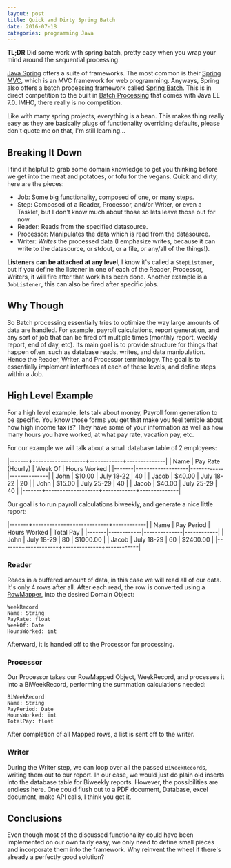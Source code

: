 ```yaml
---
layout: post
title: Quick and Dirty Spring Batch
date: 2016-07-18
catagories: programming Java
---
```


**TL;DR** Did some work with spring batch, pretty easy when you wrap your mind around the sequential processing.

[Java Spring](https://projects.spring.io/spring-framework/) offers a suite of
frameworks. The most common is their [Spring
MVC](https://spring.io/guides/gs/serving-web-content/), which is an MVC
framework for web programming. Anyways, Spring also offers a batch processing
framework called [Spring Batch](http://projects.spring.io/spring-batch/). This
is in direct competition to the built in [Batch
Processing](http://www.oracle.com/technetwork/articles/java/batch-1965499.html)
that comes with Java EE 7.0. IMHO, there really is no competition.  

Like with many spring projects, everything is a bean. This makes thing really
easy as they are basically plugs of functionality overriding defaults, please
don't quote me on that, I'm still learning...  

## Breaking It Down

I find it helpful to grab some domain knowledge to get you
thinking before we get into the meat and potatoes, or tofu for the vegans. Quick and
dirty, here are the pieces:

- Job: Some big functionality, composed of one, or many steps.  
- Step: Composed of a Reader, Processor, and/or Writer, or even a Tasklet, but I
don't know much about those so lets leave those out for now.  
- Reader: Reads from the specified datasource.  
- Processor: Manipulates the data which is read from the datasource.  
- Writer: _Writes_ the processed data (I emphasize writes, because it can write to the datasource, or stdout, or a file, or any/all of the things!).  

**Listeners can be attached at any level**, I know it's called a `StepListener`,
but if you define the listener in one of each of the Reader, Processor, Writers,
it will fire after that work has been done. Another example is a `JobListener`,
this can also be fired after specific jobs.

## Why Though

So Batch processing essentially tries to optimize the way large amounts of data
are handled. For example, payroll calculations, report generation, and any sort
of job that can be fired off multiple times (monthly report, weekly report, end
of day, etc). Its main goal is to provide structure for things that happen
often, such as database reads, writes, and data manipulation. Hence the Reader,
Writer, and Processor terminology. The goal is to essentially implement
interfaces at each of these levels, and define steps within a Job.  

## High Level Example

For a high level example, lets talk about money, Payroll form generation to be
specific. You know those forms you get that make you feel terrible about how
high income tax is? They have some of your information as well as how many hours
you have worked, at what pay rate, vacation pay, etc.  

For our example we will talk about a small database table of 2 employees:  

|-------+-------------------+------------+--------------|
| Name  | Pay Rate (Hourly) | Week Of    | Hours Worked |
|-------|-------------------|------------|--------------|
| John  | $10.00            | July 18-22 | 40           |
| Jacob | $40.00            | July 18-22 | 20           |
| John  | $15.00            | July 25-29 | 40           |
| Jacob | $40.00            | July 25-29 | 40           |
|-------+-------------------+------------+--------------|

Our goal is to run payroll calculations biweekly, and generate a nice little
report:  

|-------+------------+--------------+------------|
| Name  | Pay Period | Hours Worked |  Total Pay |
|-------|------------|--------------|------------|
| John  | July 18-29 |       80     | $1000.00   |
| Jacob | July 18-29 |       60     | $2400.00   |
|-------+------------+--------------+------------|

### Reader

Reads in a buffered amount of data, in this case we will read all of our data. It's only 4 rows after all. After each read, the row is converted using a [RowMapper](http://docs.spring.io/spring/docs/current/javadoc-api/org/springframework/jdbc/core/RowMapper.html), into the desired Domain Object: 

```
WeekRecord
Name: String
PayRate: float
WeekOf: Date
HoursWorked: int
```

Afterward, it is handed off to the Processor for processing.

### Processor

Our Processor takes our RowMapped Object, WeekRecord, and processes it into a BiWeekRecord, performing the summation calculations needed:

```
BiWeekRecord
Name: String
PayPeriod: Date
HoursWorked: int
TotalPay: float
```

After completion of all Mapped rows, a list is sent off to the writer.

### Writer

During the Writer step, we can loop over all the passed `BiWeekRecord`s, writing them out to our report. In our case, we would just do plain old inserts into the database table for Biweekly reports. However, the possibilities are endless here. One could flush out to a PDF document, Database, excel document, make API calls, I think you get it.

## Conclusions

Even though most of the discussed functionality could have been implemented on our own fairly easy, we only need to define small pieces and incorporate them into the framework. Why reinvent the wheel if there's already a perfectly good solution?
